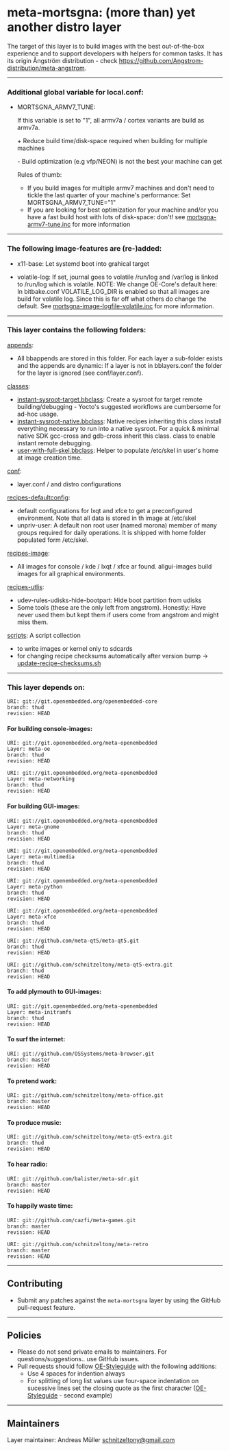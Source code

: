 # meta-mortsgna: (more than) yet another distro layer

The target of this layer is to build images with the best out-of-the-box experience and to support developers with helpers for common tasks.
It has its origin Ångström distribution  - check https://github.com/Angstrom-distribution/meta-angstrom.

----------------------------------------------
### Additional global variable for local.conf:

* MORTSGNA_ARMV7_TUNE:
  
  If this variable is set to "1", all armv7a / cortex variants are build as
  armv7a.

  \+ Reduce build time/disk-space required when building for multiple machines

  \- Build optimization (e.g vfp/NEON) is not the best your machine can get

  Rules of thumb:
  * If you build images for multiple armv7 machines and don't need to tickle
    the last quarter of your machine's performance:
    Set MORTSGNA_ARMV7_TUNE="1"
  * If you are looking for best optimization for your machine and/or you have
    a fast build host with lots of disk-space: don't!
  see [mortsgna-armv7-tune.inc](conf/distro/include/mortsgna-armv7-tune.inc) for more information

------------------------------------------------
### The following image-features are (re-)added:

  * x11-base:
    Let systemd boot into grahical target

  * volatile-log:
    If set, journal goes to volatile /run/log and /var/log is linked to /run/log 
    which is volatile. NOTE: We change OE-Core's default here: In bitbake.conf
    VOLATILE_LOG_DIR is enabled so that all images are build for volatile log. 
    Since this is far off what others do change the default. See
    [mortsgna-image-logfile-volatile.inc](conf/distro/include/mortsgna-image-logfile-volatile.inc) for more
    information.

----------------------------------------------
### This layer contains the following folders:

[appends](appends):
  * All bbappends are stored in this folder. For each layer a sub-folder exists
    and the appends are dynamic: If a layer is not in bblayers.conf the folder
    for the layer is ignored (see conf/layer.conf).

[classes](classes):
  * [instant-sysroot-target.bbclass](classes/instant-sysroot-target.bbclass): Create a sysroot for target remote
    building/debugging - Yocto's suggested workflows are cumbersome for ad-hoc
    usage.
  * [instant-sysroot-native.bbclass](classes/instant-sysroot-native.bbclass): Native recipes inheriting this class
    install everything necessary to run into a native sysroot. For a
    quick & minimal native SDK gcc-cross and gdb-cross inherit this class.
    class to enable instant remote debugging.
  * [user-with-full-skel.bbclass](classes/user-with-full-skel.bbclass): Helper to populate /etc/skel in user's
    home at image creation time.

[conf](conf):
  * layer.conf / and distro configurations

[recipes-defaultconfig](recipes-defaultconfig):
  * default configurations for lxqt and xfce to get a preconfigured
    environment. Note that all data is stored in th image at /etc/skel
  * unpriv-user: A default non root user (named morona) member of many groups
    required for daily operations. It is shipped with home folder populated
    form /etc/skel.

[recipes-image](recipes-image):
  * All images for console / kde / lxqt / xfce ar found. allgui-images build
    images for all graphical environments.

[recipes-utlis](recipes-utlis):
  * udev-rules-udisks-hide-bootpart: Hide boot partition from udisks
  * Some tools (these are the only left from angstrom). Honestly: Have never
    used them but kept them if users come from angstrom and might miss
    them.

[scripts](scripts):
  A script collection
  * to write images or kernel only to sdcards
  * for changing recipe checksums automatically after version bump -> [update-recipe-checksums.sh](scripts/update-recipe-checksums.sh)


--------------------------
### This layer depends on:

```
URI: git://git.openembedded.org/openembedded-core
branch: thud
revision: HEAD
```

#### For building console-images:
```
URI: git://git.openembedded.org/meta-openembedded
Layer: meta-oe
branch: thud
revision: HEAD
```

```
URI: git://git.openembedded.org/meta-openembedded
Layer: meta-networking
branch: thud
revision: HEAD
```

#### For building GUI-images:

```
URI: git://git.openembedded.org/meta-openembedded
Layer: meta-gnome
branch: thud
revision: HEAD
```

```
URI: git://git.openembedded.org/meta-openembedded
Layer: meta-multimedia
branch: thud
revision: HEAD
```

```
URI: git://git.openembedded.org/meta-openembedded
Layer: meta-python
branch: thud
revision: HEAD
```

```
URI: git://git.openembedded.org/meta-openembedded
Layer: meta-xfce
branch: thud
revision: HEAD
```

```
URI: git://github.com/meta-qt5/meta-qt5.git
branch: thud
revision: HEAD
```

```
URI: git://github.com/schnitzeltony/meta-qt5-extra.git
branch: thud
revision: HEAD
```

#### To add plymouth to GUI-images:

```
URI: git://git.openembedded.org/meta-openembedded
Layer: meta-initramfs
branch: thud
revision: HEAD
```

#### To surf the internet:

```
URI: git://github.com/OSSystems/meta-browser.git
branch: master
revision: HEAD
```

#### To pretend work:
```
URI: git://github.com/schnitzeltony/meta-office.git
branch: master
revision: HEAD
```

#### To produce music:
```
URI: git://github.com/schnitzeltony/meta-qt5-extra.git
branch: thud
revision: HEAD
```

#### To hear radio:

```
URI: git://github.com/balister/meta-sdr.git
branch: master
revision: HEAD
```

#### To happily waste time:

```
URI: git://github.com/cazfi/meta-games.git
branch: master
revision: HEAD
```

```
URI: git://github.com/schnitzeltony/meta-retro
branch: master
revision: HEAD
```

------------
Contributing
------------
* Submit any patches against the `meta-mortsgna` layer by using the GitHub pull-request feature.


--------
Policies
--------
* Please do not send private emails to maintainers. For questions/suggestions.. use GitHub issues.
* Pull requests should follow [OE-Styleguide](https://www.openembedded.org/wiki/Styleguide) with the following additions:
  * Use 4 spaces for indention always
  * For splitting of long list values use four-space indentation on sucessive lines set the closing quote as the first character ([OE-Styleguide](https://www.openembedded.org/wiki/Styleguide) - second example)


-----------
Maintainers
-----------

Layer maintainer: Andreas Müller <schnitzeltony@gmail.com>

